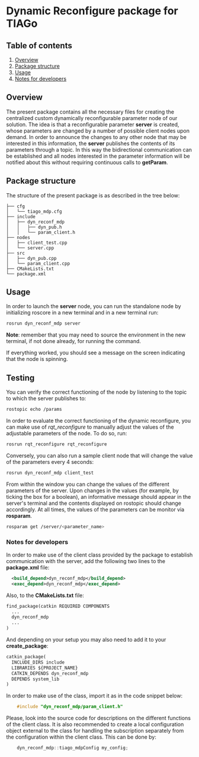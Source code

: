 # Dynamic Reconfigure package for TIAGo

## Table of contents

1. [Overview](#overview)
2. [Package structure](#package-structure) 
3. [Usage](#usage)
4. [Notes for developers](#notes-for-developers)

## Overview

The present package contains all the necessary files for creating the centralized custom dynamically reconfigurable parameter node of our solution. The idea is that a reconfigurable parameter **server** is created, whose parameters are changed by a number of possible client nodes upon demand. In order to announce the changes to any other node that may be interested in this information, the **server** publishes the contents of its parameters through a topic. In this way the bidirectional communication can be established and all nodes interested in the parameter information will be notified about this without requiring continuous calls to **getParam**.

## Package structure

The structure of the present package is as described in the tree below:

```
├── cfg
│   └── tiago_mdp.cfg
├── include
│   ├── dyn_reconf_mdp
│   │   ├── dyn_pub.h
│   │   └── param_client.h
├── nodes
│   ├── client_test.cpp
│   └── server.cpp
├── src
│   ├── dyn_pub.cpp
│   └── param_client.cpp
├── CMakeLists.txt
└── package.xml
```

## Usage

In order to launch the **server** node, you can run the standalone node by initializing roscore in a new terminal and in a new terminal run:

```bash
rosrun dyn_reconf_mdp server
```

**Note**: remember that you may need to source the environment in the new terminal, if not done already, for running the command.

If everything worked, you should see a message on the screen indicating that the node is spinning.

## Testing

You can verify the correct functioning of the node by listening to the topic to which the server publishes to:

```bash
rostopic echo /params
```

In order to evaluate the correct functioning of the dynamic reconfigure, you can make use of *rqt_reconfigure* to manually adjust the values of the adjustable parameters of the node. To do so, run:

```bash
rosrun rqt_reconfigure rqt_reconfigure
```

Conversely, you can also run a sample client node that will change the value of the parameters every 4 seconds:

```bash
rosrun dyn_reconf_mdp client_test
```

From within the window you can change the values of the different parameters of the server. Upon changes in the values (for example, by ticking the box for a boolean), an informative message should appear in the server's terminal and the contents displayed on rostopic should change accordingly. At all times, the values of the parameters can be monitor via **rosparam**.

```bash
rosparam get /server/<parameter_name>
```

### Notes for developers

In order to make use of the client class provided by the package to establish communication with the server, add the following two lines to the **package.xml** file:

```xml
  <build_depend>dyn_reconf_mdp</build_depend>
  <exec_depend>dyn_reconf_mdp</exec_depend>
```

Also, to the **CMakeLists.txt** file:

```txt
find_package(catkin REQUIRED COMPONENTS
  ...
  dyn_reconf_mdp
  ...
)
```

And depending on your setup you may also need to add it to your **create_package**:

```txt
catkin_package(
  INCLUDE_DIRS include
  LIBRARIES ${PROJECT_NAME}
  CATKIN_DEPENDS dyn_reconf_mdp 
  DEPENDS system_lib
)
```

In order to make use of the class, import it as in the code snippet below:

```c++
    #include "dyn_reconf_mdp/param_client.h"
```

Please, look into the source code for descriptions on the different functions of the client class. It is also recommended to create a local configuration object external to the class for handling the subscription separately from the configuration within the client class. This can be done by:

```c++
    dyn_reconf_mdp::tiago_mdpConfig my_config;
```

